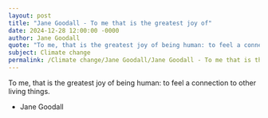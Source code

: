 ```yaml
---
layout: post
title: "Jane Goodall - To me that is the greatest joy of"
date: 2024-12-28 12:00:00 -0000
author: Jane Goodall
quote: "To me, that is the greatest joy of being human: to feel a connection to other living things."
subject: Climate change
permalink: /Climate change/Jane Goodall/Jane Goodall - To me that is the greatest joy of
---
```


To me, that is the greatest joy of being human: to feel a connection to other living things.

- Jane Goodall
